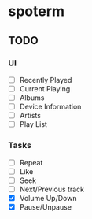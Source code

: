 # spoterm

## TODO
### UI
- [ ] Recently Played
- [ ] Current Playing
- [ ] Albums
- [ ] Device Information
- [ ] Artists
- [ ] Play List
### Tasks
- [ ] Repeat
- [ ] Like
- [ ] Seek
- [ ] Next/Previous track
- [x] Volume Up/Down
- [x] Pause/Unpause
